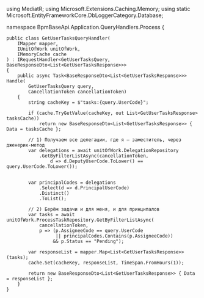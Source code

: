 using MediatR;
using Microsoft.Extensions.Caching.Memory;
using static Microsoft.EntityFrameworkCore.DbLoggerCategory.Database;

namespace BpmBaseApi.Application.QueryHandlers.Process
{

    public class GetUserTasksQueryHandler(
        IMapper mapper,
        IUnitOfWork unitOfWork,
        IMemoryCache cache
    ) : IRequestHandler<GetUserTasksQuery, BaseResponseDto<List<GetUserTasksResponse>>>
    {
        public async Task<BaseResponseDto<List<GetUserTasksResponse>>> Handle(
            GetUserTasksQuery query,
            CancellationToken cancellationToken)
        {
            string cacheKey = $"tasks:{query.UserCode}";

            if (cache.TryGetValue(cacheKey, out List<GetUserTasksResponse> tasksCache))
                return new BaseResponseDto<List<GetUserTasksResponse>> { Data = tasksCache };

            // 1) Получаем все делегации, где я — заместитель, через дженерик-метод
            var delegations = await unitOfWork.DelegationRepository
                .GetByFilterListAsync(cancellationToken,
                    d => d.DeputyUserCode.ToLower() == query.UserCode.ToLower());


            var principalCodes = delegations
                .Select(d => d.PrincipalUserCode)
                .Distinct()
                .ToList();

            // 2) Берём задачи и для меня, и для принципалов
            var tasks = await unitOfWork.ProcessTaskRepository.GetByFilterListAsync(
                cancellationToken,
                p => (p.AssigneeCode == query.UserCode
                      || principalCodes.Contains(p.AssigneeCode))
                     && p.Status == "Pending");

            var responseList = mapper.Map<List<GetUserTasksResponse>>(tasks);
            cache.Set(cacheKey, responseList, TimeSpan.FromHours(1));

            return new BaseResponseDto<List<GetUserTasksResponse>> { Data = responseList };
        }
    }
